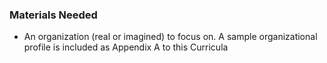### Materials Needed

 * An organization (real or imagined) to focus on. A sample organizational profile is included as Appendix A to this Curricula
